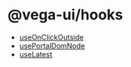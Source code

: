 # @vega-ui/hooks

- [useOnClickOutside]('./use-on-click-outside')
- [usePortalDomNode]('./use-portal-dom-node)
- [useLatest]('./use-latest)
